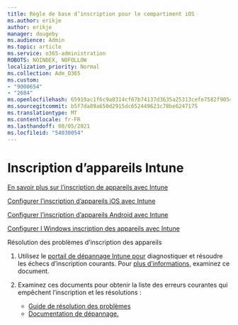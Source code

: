 ```yaml
---
title: Règle de base d’inscription pour le compartiment iOS
ms.author: erikje
author: erikje
manager: dougeby
ms.audience: Admin
ms.topic: article
ms.service: o365-administration
ROBOTS: NOINDEX, NOFOLLOW
localization_priority: Normal
ms.collection: Adm_O365
ms.custom:
- "9000654"
- "2684"
ms.openlocfilehash: 65919ac1f6c9a0314cf67b74137d3635a25313cefe7582f905466e2e31387842
ms.sourcegitcommit: b5f7da89a650d2915dc652449623c78be6247175
ms.translationtype: MT
ms.contentlocale: fr-FR
ms.lasthandoff: 08/05/2021
ms.locfileid: "54030054"
---
```

# <a name="intune-device-enrollment"></a>Inscription d’appareils Intune

[En savoir plus sur l’inscription de appareils avec Intune](https://docs.microsoft.com/intune/enrollment/device-enrollment)

[Configurer l’inscription d’appareils iOS avec Intune](https://docs.microsoft.com/intune/enrollment/ios-enroll)

[Configurer l’inscription d’appareils Android avec Intune](https://docs.microsoft.com/intune/android-enroll)

[Configurer l Windows inscription des appareils avec Intune](https://docs.microsoft.com/intune/windows-enroll)

Résolution des problèmes d’inscription des appareils

1. Utilisez le [portail de dépannage Intune pour](https://devicemanagement.microsoft.com/#blade/Microsoft_Intune_DeviceSettings/TroubleshootBlade) diagnostiquer et résoudre les échecs d’inscription courants. Pour [plus d’informations,](https://docs.microsoft.com/intune/help-desk-operators) examinez ce document.

2. Examinez ces documents pour obtenir la liste des erreurs courantes qui empêchent l’inscription et les résolutions :
    - [Guide de résolution des problèmes](https://support.microsoft.com/help/4469913/troubleshooting-windows-device-enrollment-problems-in-microsoft-intune)
    - [Documentation de dépannage.](https://docs.microsoft.com/intune/troubleshoot-device-enrollment-in-intune)
